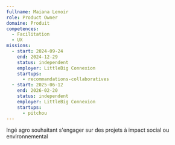 ```yaml
---
fullname: Maiana Lenoir
role: Product Owner
domaine: Produit
competences:
  - Facilitation
  - UX
missions:
  - start: 2024-09-24
    end: 2024-12-29
    status: independent
    employer: LittleBig Connexion
    startups:
      - recommandations-collaboratives
  - start: 2025-06-12
    end: 2026-02-20
    status: independent
    employer: LittleBig Connexion
    startups:
      - pitchou
---
```

Ingé agro souhaitant s'engager sur des projets à impact social ou environnemental